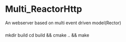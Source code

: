# Multi_ReactorHttp 
An webserver based on multi event driven model(Rector)

###
mkdir build
cd build && cmake .. && make

